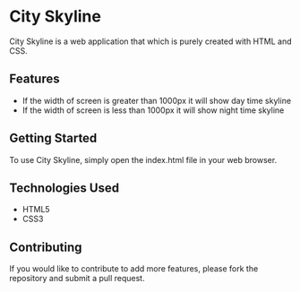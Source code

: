 # City Skyline

City Skyline is a web application that which is purely created with HTML and CSS.

## Features

- If the width of screen is greater than 1000px it will show day time skyline
- If the width of screen is less than 1000px it will show night time skyline 


## Getting Started

To use City Skyline, simply open the index.html file in your web browser.

## Technologies Used

- HTML5 
- CSS3

## Contributing

If you would like to contribute to add more features, please fork the repository and submit a pull request.



